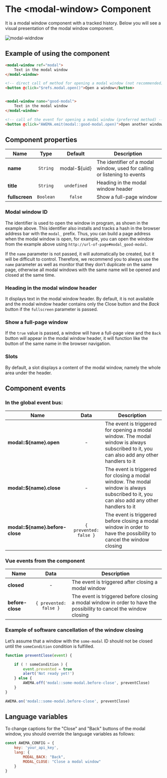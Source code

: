 # The &lt;modal-window&gt; Component

It is a modal window component with a tracked history. Below you will see a visual presentation of the modal window component.

![modal-widndow](https://storage.googleapis.com/static.awema.pl/docs/modal.gif)


<h2 id="mw-example">Example of using the component</h2>

```html
<modal-window ref="modal">
    Text in the modal window
</modal-window>

<!-- direct call of method for opening a modal window (not recommended) -->
<button @click="$refs.modal.open()">Open a window</button>


<modal-window name="good-modal">
    Text in the modal window
</modal-window>

<!-- call of the event for opening a modal window (preferred method) -->
<button @click="AWEMA.emit(modal::good-modal.open)">Open another window</button>
```


<h2 id="mw-options">Component properties</h2>

| Name           | Type      | Default      | Description                       |
|----------------|:---------:|:------------:|-----------------------------------|
| **name**       | `String`  | modal-${uid} | The identifier of a modal window, used for calling or listening to events |
| **title**      | `String`  | `undefined`  | Heading in the modal window header |
| **fullscreen** | `Boolean` | `false`      | Show a full-page window           |

### Modal window ID

The identifier is used to open the window in program, as shown in the example above. This identifier also installs and tracks a hash in the browser address bar with the `modal_` prefix. Thus, you can build a page address when the modal window is open, for example, you can open the window from the example above using `http://url-of-page#modal_good-modal`.

If the `name` parameter is not passed, it will automatically be created, but it will be difficult to control. Therefore, we recommend you to always use the `name` parameter as well as monitor that they don’t duplicate on the same page, otherwise all modal windows with the same name will be opened and closed at the same time.

### Heading in the modal window header

It displays text in the modal window header. By default, it is not available and the modal window header contains only the Close button and the *Back* button if the `fullscreen` parameter is passed.

### Show a full-page window

If the `true` value is passed, a window will have a full-page view and the `Back` button will appear in the modal window header, it will function like the button of the same name in the browser navigation.

### Slots

By default, a slot displays a content of the modal window, namely the whole area under the header.


<h2 id="mw-events">Component events</h2>

### In the global event bus:

| Name                             | Data                   | Description                       |
|----------------------------------|:----------------------:|-----------------------------------|
| **modal::${name}.open**          | -                      | The event is triggered for opening a modal window. The modal window is always subscribed to it, you can also add any other handlers to it |
| **modal::${name}.close**         | -                      | The event is triggered for closing a modal window. The modal window is always subscribed to it, you can also add any other handlers to it |
| **modal::${name}.before-close**  | `{ prevented: false }` | The event is triggered before closing a modal window in order to have the possibility to cancel the window closing |

### Vue events from the component

| Name              | Data                   | Description                                 |
|-------------------|:----------------------:|---------------------------------------------|
| **closed**        | -                      | The event is triggered after closing a modal window |
| **before-close**  | `{ prevented: false }` | The event is triggered before closing a modal window in order to have the possibility to cancel the window closing |

### Example of software cancellation of the window closing

Let’s assume that a window with the `some-modal` ID should not be closed until the `someCondition` condition is fulfilled.

```javascript
function preventClose(event) {

    if ( ! someCondition ) {
        event.prevented = true
        alert('Not ready yet!')
    } else {
        AWEMA.off('modal::some-modal.before-close', preventClose)
    }
}

AWEMA.on('modal::some-modal.before-close', preventClose)
```


<h2 name="mw-lang">Language variables</h2>

To change captions for the "Close" and "Back" buttons of the modal window, you should override the language variables as follows:

```javascript
const AWEMA_CONFIG = {
    key: 'your_api_key',
    lang: {
        MODAL_BACK: "Back",
        MODAL_CLOSE: "Close a modal window"
    }
}
```